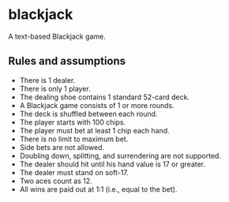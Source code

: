 blackjack
=========

A text-based Blackjack game.

## Rules and assumptions

- There is 1 dealer.
- There is only 1 player.
- The dealing shoe contains 1 standard 52-card deck.
- A Blackjack game consists of 1 or more rounds.
- The deck is shuffled between each round.
- The player starts with 100 chips.
- The player must bet at least 1 chip each hand.
- There is no limit to maximum bet.
- Side bets are not allowed.
- Doubling down, splitting, and surrendering are not supported.
- The dealer should hit until his hand value is 17 or greater.
- The dealer must stand on soft-17.
- Two aces count as 12.
- All wins are paid out at 1:1 (i.e., equal to the bet).
